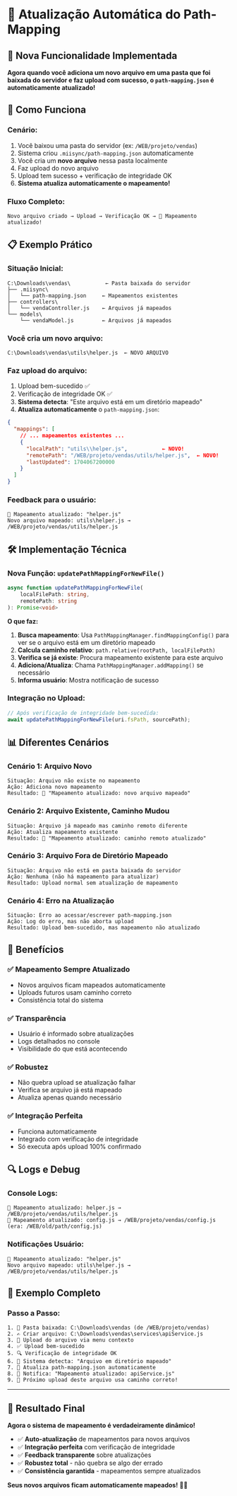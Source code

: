 # 🔄 Atualização Automática do Path-Mapping

## 🎯 Nova Funcionalidade Implementada

**Agora quando você adiciona um novo arquivo em uma pasta que foi baixada do servidor e faz upload com sucesso, o `path-mapping.json` é automaticamente atualizado!**

## 🔄 Como Funciona

### **Cenário:**
1. Você baixou uma pasta do servidor (ex: `/WEB/projeto/vendas`)
2. Sistema criou `.miisync/path-mapping.json` automaticamente
3. Você cria um **novo arquivo** nessa pasta localmente
4. Faz upload do novo arquivo
5. Upload tem sucesso + verificação de integridade OK
6. **Sistema atualiza automaticamente o mapeamento!**

### **Fluxo Completo:**
```
Novo arquivo criado → Upload → Verificação OK → 📝 Mapeamento atualizado!
```

## 📋 Exemplo Prático

### **Situação Inicial:**
```
C:\Downloads\vendas\           ← Pasta baixada do servidor
├── .miisync\
│   └── path-mapping.json     ← Mapeamentos existentes
├── controllers\
│   └── vendaController.js    ← Arquivos já mapeados
└── models\
    └── vendaModel.js         ← Arquivos já mapeados
```

### **Você cria um novo arquivo:**
```
C:\Downloads\vendas\utils\helper.js  ← NOVO ARQUIVO
```

### **Faz upload do arquivo:**
1. Upload bem-sucedido ✅
2. Verificação de integridade OK ✅  
3. **Sistema detecta**: "Este arquivo está em um diretório mapeado"
4. **Atualiza automaticamente** o `path-mapping.json`:

```json
{
  "mappings": [
    // ... mapeamentos existentes ...
    {
      "localPath": "utils\\helper.js",           ← NOVO!
      "remotePath": "/WEB/projeto/vendas/utils/helper.js",  ← NOVO!
      "lastUpdated": 1704067200000
    }
  ]
}
```

### **Feedback para o usuário:**
```
📝 Mapeamento atualizado: "helper.js"
Novo arquivo mapeado: utils\helper.js → /WEB/projeto/vendas/utils/helper.js
```

## 🛠️ Implementação Técnica

### **Nova Função: `updatePathMappingForNewFile()`**

```typescript
async function updatePathMappingForNewFile(
    localFilePath: string, 
    remotePath: string
): Promise<void>
```

**O que faz:**

1. **Busca mapeamento**: Usa `PathMappingManager.findMappingConfig()` para ver se o arquivo está em um diretório mapeado
2. **Calcula caminho relativo**: `path.relative(rootPath, localFilePath)`
3. **Verifica se já existe**: Procura mapeamento existente para este arquivo
4. **Adiciona/Atualiza**: Chama `PathMappingManager.addMapping()` se necessário
5. **Informa usuário**: Mostra notificação de sucesso

### **Integração no Upload:**

```typescript
// Após verificação de integridade bem-sucedida:
await updatePathMappingForNewFile(uri.fsPath, sourcePath);
```

## 📊 Diferentes Cenários

### **Cenário 1: Arquivo Novo**
```
Situação: Arquivo não existe no mapeamento
Ação: Adiciona novo mapeamento
Resultado: 📝 "Mapeamento atualizado: novo arquivo mapeado"
```

### **Cenário 2: Arquivo Existente, Caminho Mudou**
```
Situação: Arquivo já mapeado mas caminho remoto diferente
Ação: Atualiza mapeamento existente
Resultado: 🔄 "Mapeamento atualizado: caminho remoto atualizado"
```

### **Cenário 3: Arquivo Fora de Diretório Mapeado**
```
Situação: Arquivo não está em pasta baixada do servidor
Ação: Nenhuma (não há mapeamento para atualizar)
Resultado: Upload normal sem atualização de mapeamento
```

### **Cenário 4: Erro na Atualização**
```
Situação: Erro ao acessar/escrever path-mapping.json
Ação: Log do erro, mas não aborta upload
Resultado: Upload bem-sucedido, mas mapeamento não atualizado
```

## 🎯 Benefícios

### ✅ **Mapeamento Sempre Atualizado**
- Novos arquivos ficam mapeados automaticamente
- Uploads futuros usam caminho correto
- Consistência total do sistema

### ✅ **Transparência**
- Usuário é informado sobre atualizações
- Logs detalhados no console
- Visibilidade do que está acontecendo

### ✅ **Robustez**
- Não quebra upload se atualização falhar
- Verifica se arquivo já está mapeado
- Atualiza apenas quando necessário

### ✅ **Integração Perfeita**
- Funciona automaticamente
- Integrado com verificação de integridade
- Só executa após upload 100% confirmado

## 🔍 Logs e Debug

### **Console Logs:**
```
📝 Mapeamento atualizado: helper.js → /WEB/projeto/vendas/utils/helper.js
🔄 Mapeamento atualizado: config.js → /WEB/projeto/vendas/config.js (era: /WEB/old/path/config.js)
```

### **Notificações Usuário:**
```
📝 Mapeamento atualizado: "helper.js"
Novo arquivo mapeado: utils\helper.js → /WEB/projeto/vendas/utils/helper.js
```

## 🚀 Exemplo Completo

### **Passo a Passo:**
```
1. 📁 Pasta baixada: C:\Downloads\vendas (de /WEB/projeto/vendas)
2. ✍️ Criar arquivo: C:\Downloads\vendas\services\apiService.js
3. 🚀 Upload do arquivo via menu contexto
4. ✅ Upload bem-sucedido
5. 🔍 Verificação de integridade OK
6. 📝 Sistema detecta: "Arquivo em diretório mapeado"
7. 🔄 Atualiza path-mapping.json automaticamente
8. 💬 Notifica: "Mapeamento atualizado: apiService.js"
9. 🎯 Próximo upload deste arquivo usa caminho correto!
```

---

## 🎉 **Resultado Final**

**Agora o sistema de mapeamento é verdadeiramente dinâmico!**

- ✅ **Auto-atualização** de mapeamentos para novos arquivos
- ✅ **Integração perfeita** com verificação de integridade
- ✅ **Feedback transparente** sobre atualizações
- ✅ **Robustez total** - não quebra se algo der errado
- ✅ **Consistência garantida** - mapeamentos sempre atualizados

**Seus novos arquivos ficam automaticamente mapeados!** 🎯✨
